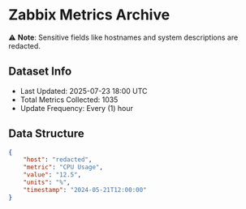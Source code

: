 # Zabbix Metrics Archive

⚠️ **Note**: Sensitive fields like hostnames and system descriptions are redacted.

## Dataset Info
- Last Updated: 2025-07-23 18:00 UTC
- Total Metrics Collected: 1035
- Update Frequency: Every (1) hour

## Data Structure
```json
{
    "host": "redacted",
    "metric": "CPU Usage",
    "value": "12.5",
    "units": "%",
    "timestamp": "2024-05-21T12:00:00"
}
```
